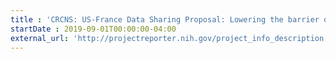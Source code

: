 ```yaml
---
title : 'CRCNS: US-France Data Sharing Proposal: Lowering the barrier of entry to network neuroscience'
startDate : 2019-09-01T00:00:00-04:00
external_url: 'http://projectreporter.nih.gov/project_info_description.cfm?aid=10262925'
---
```

